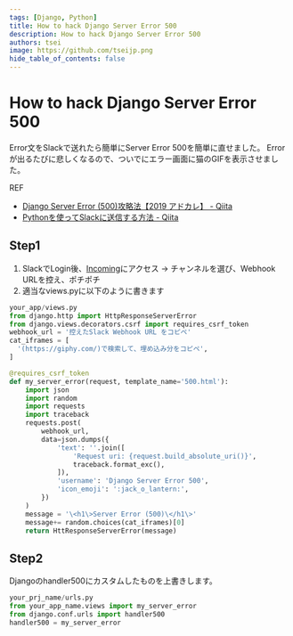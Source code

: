 ```yaml
---
tags: [Django, Python]
title: How to hack Django Server Error 500
description: How to hack Django Server Error 500
authors: tsei
image: https://github.com/tseijp.png
hide_table_of_contents: false
---
```


# How to hack Django Server Error 500

Error文をSlackで送れたら簡単にServer Error 500を簡単に直せました。
Errorが出るたびに悲しくなるので、ついでにエラー画面に猫のGIFを表示させました。

<!--truncate-->

REF

- [Django Server Error (500)攻略法【2019 アドカレ】 - Qiita](https://qiita.com/yuu-eguci/items/a1e4b0a2f238d5ccc985)
- [Pythonを使ってSlackに送信する方法 - Qiita](https://qiita.com/yoshitaku_jp/items/8a53272a0118e7604994)

## Step1

1. SlackでLogin後、[Incoming][Incoming]にアクセス → チャンネルを選び、Webhook URLを控え、ポチポチ
1. 適当なviews.pyに以下のように書きます

[Incoming]: https://slack.com/services/new/incoming-webhook

```python
your_app/views.py
from django.http import HttpResponseServerError
from django.views.decorators.csrf import requires_csrf_token
webhook_url = '控えたSlack Webhook URL をコピペ'
cat_iframes = [
  '(https://giphy.com/)で検索して、埋め込み分をコピペ',
]

@requires_csrf_token
def my_server_error(request, template_name='500.html'):
    import json
    import random
    import requests
    import traceback
    requests.post(
        webhook_url,
        data=json.dumps({
            'text': ''.join([
                'Request uri: {request.build_absolute_uri()}',
                traceback.format_exc(),
            ]),
            'username': 'Django Server Error 500',
            'icon_emoji': ':jack_o_lantern:',
        })
    )
    message = '\<h1\>Server Error (500)\</h1\>'
    message+= random.choices(cat_iframes)[0]
    return HttResponseServerError(message)
```

## Step2

Djangoのhandler500にカスタムしたものを上書きします。

```python
your_prj_name/urls.py
from your_app_name.views import my_server_error
from django.conf.urls import handler500
handler500 = my_server_error
```
